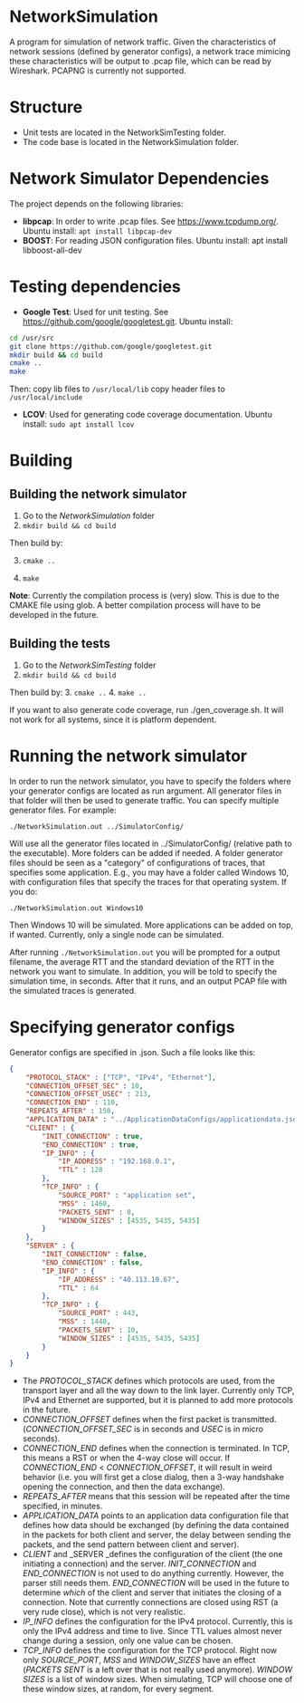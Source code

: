 # NetworkSimulation
A program for simulation of network traffic. Given the characteristics of network sessions (defined by generator configs), a network trace mimicing these characteristics will be output to .pcap file, which can be read by Wireshark.
PCAPNG is currently not supported.

# Structure
- Unit tests are located in the NetworkSimTesting folder.
- The code base is located in the NetworkSimulation folder.

# Network Simulator Dependencies
The project depends on the following libraries:
- **libpcap**: In order to write .pcap files. See https://www.tcpdump.org/.
Ubuntu install: `apt install libpcap-dev`
- **BOOST**: For reading JSON configuration files.
Ubuntu install: apt install libboost-all-dev

# Testing dependencies
- **Google Test**: Used for unit testing. See https://github.com/google/googletest.git.
Ubuntu install:
```bash
cd /usr/src
git clone https://github.com/google/googletest.git
mkdir build && cd build
cmake ..
make
```

Then:
copy lib files to `/usr/local/lib`
copy header files to `/usr/local/include`

- **LCOV**: Used for generating code coverage documentation. 
Ubuntu install: `sudo apt install lcov`

# Building
## Building the network simulator
1. Go to the _NetworkSimulation_ folder
2. `mkdir build && cd build`

Then build by:

3. `cmake ..`

4. `make`

**Note**: Currently the compilation process is (very) slow. This is due to the CMAKE file using glob. A better compilation process will have to be developed in the future.

## Building the tests
1. Go to the _NetworkSimTesting_ folder
2. `mkdir build && cd build`

Then build by:
3. `cmake ..`
4. `make ..`

If you want to also generate code coverage, run ./gen_coverage.sh.
It will not work for all systems, since it is platform dependent.

# Running the network simulator
In order to run the network simulator, you have to specify the folders where your generator configs are located as run argument. All generator files in that folder will then be used to generate traffic.
You can specify multiple generator files. For example:

```
./NetworkSimulation.out ../SimulatorConfig/
```

Will use all the generator files located in ../SimulatorConfig/ (relative path to the executable). More folders can be added if needed. A folder generator files should be seen as a "category" of configurations of traces, that specifies some application. E.g., you may have a folder called Windows 10, with configuration files that specify the traces for that operating system. If you do:

```
./NetworkSimulation.out Windows10
```

Then Windows 10 will be simulated. More applications can be added on top, if wanted.
Currently, only a single node can be simulated.

After running `./NetworkSimulation.out` you will be prompted for a output filename, the average RTT and the standard deviation of the RTT in the network you want to simulate. In addition, you will be told to specify the simulation time, in seconds. After that it runs, and an output PCAP file with the simulated traces is generated.

# Specifying generator configs
Generator configs are specified in .json. Such a file looks like this:

```json
{
    "PROTOCOL_STACK" : ["TCP", "IPv4", "Ethernet"],
    "CONNECTION_OFFSET_SEC" : 10,
    "CONNECTION_OFFSET_USEC" : 213,
    "CONNECTION_END" : 110,
    "REPEATS_AFTER" : 150,
    "APPLICATION_DATA" : "../ApplicationDataConfigs/applicationdata.json",
    "CLIENT" : {
        "INIT_CONNECTION" : true,
        "END_CONNECTION" : true,
        "IP_INFO" : {
            "IP_ADDRESS" : "192.168.0.1",
            "TTL" : 128
        },
        "TCP_INFO" : {
            "SOURCE_PORT" : "application set",
            "MSS" : 1460,
            "PACKETS_SENT" : 8,
            "WINDOW_SIZES" : [4535, 5435, 5435]
        }
    },
    "SERVER" : {
        "INIT_CONNECTION" : false,
        "END_CONNECTION" : false,
        "IP_INFO" : {
            "IP_ADDRESS" : "40.113.10.67",
            "TTL" : 64
        },
        "TCP_INFO" : {
            "SOURCE_PORT" : 443,
            "MSS" : 1440,
            "PACKETS_SENT" : 10,
            "WINDOW_SIZES" : [4535, 5435, 5435]
        }
    }
}
```

* The _PROTOCOL_STACK_ defines which protocols are used, from the transport layer and all the way down to the link layer. Currently only TCP, IPv4 and Ethernet are supported, but it is planned to add more protocols in the future.
* _CONNECTION_OFFSET_ defines when the first packet is transmitted. (_CONNECTION_OFFSET_SEC_ is in seconds and _USEC_ is in micro seconds).
* _CONNECTION_END_ defines when the connection is terminated. In TCP, this means a RST or when the 4-way close will occur. If _CONNECTION_END_ < _CONNECTION_OFFSET_, it will result in weird behavior (i.e. you will first get a close dialog, then a 3-way handshake opening the connection, and then the data exchange).
* _REPEATS_AFTER_ means that this session will be repeated after the time specified, in minutes.
* _APPLICATION_DATA_ points to an application data configuration file that defines how data should be exchanged (by defining the data contained in the packets for both client and server, the delay between sending the packets, and the send pattern between client and server).
* _CLIENT_ and _SERVER _defines the configuration of the client (the one initiating a connection) and the server. _INIT_CONNECTION_ and _END_CONNECTION_ is not used to do anything currently. However, the parser still needs them. _END_CONNECTION_ will be used in the future to determine _which_ of the client and server that initiates the closing of a connection. Note that currently connections are closed using RST (a very rude close), which is not very realistic.
* _IP_INFO_ defines the configuration for the IPv4 protocol. Currently, this is only the IPv4 address and time to live. Since TTL values almost never change during a session, only one value can be chosen.
* _TCP_INFO_ defines the configuration for the TCP protocol. Right now only _SOURCE_PORT_, _MSS_ and _WINDOW_SIZES_ have an effect (_PACKETS SENT_ is a left over that is not really used anymore). _WINDOW SIZES_ is a list of window sizes. When simulating, TCP will choose one of these window sizes, at random, for every segment.


